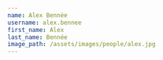 ```yaml
---
name: Alex Bennée
username: alex.bennee
first_name: Alex
last_name: Bennée
image_path: /assets/images/people/alex.jpg
---
```

